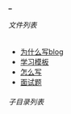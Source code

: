 #### _


###### 文件列表

- [为什么写blog](为什么写blog.md)
- [学习模板](学习模板.md)
- [怎么写](怎么写.md)
- [面试题](面试题.md)

###### 子目录列表

